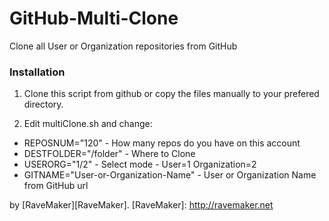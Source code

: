 GitHub-Multi-Clone
==================

Clone all User or Organization repositories from GitHub

### Installation

1. Clone this script from github or copy the files manually to your prefered directory.

2. Edit multiClone.sh and change:

- REPOSNUM="120" - How many repos do you have on this account
- DESTFOLDER="/folder" - Where to Clone
- USERORG="1/2" - Select mode - User=1 Organization=2
- GITNAME="User-or-Organization-Name" - User or Organization Name from GitHub url

by [RaveMaker][RaveMaker].
[RaveMaker]: http://ravemaker.net
